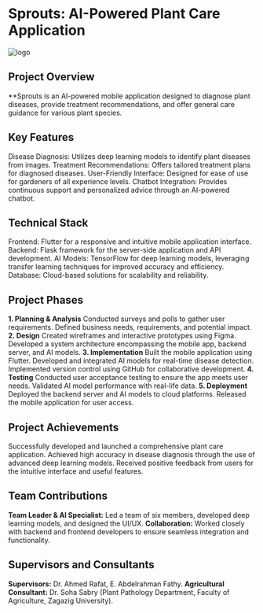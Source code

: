 # Sprouts: AI-Powered Plant Care Application
![logo](https://github.com/user-attachments/assets/5dca1f34-154f-4a52-9ae7-c9381957dc20)

## Project Overview
**Sprouts is an AI-powered mobile application designed to diagnose plant diseases, provide treatment recommendations, and offer general care guidance for various plant species.

## Key Features
Disease Diagnosis: Utilizes deep learning models to identify plant diseases from images.
Treatment Recommendations: Offers tailored treatment plans for diagnosed diseases.
User-Friendly Interface: Designed for ease of use for gardeners of all experience levels.
Chatbot Integration: Provides continuous support and personalized advice through an AI-powered chatbot.

## Technical Stack
Frontend: Flutter for a responsive and intuitive mobile application interface.
Backend: Flask framework for the server-side application and API development.
AI Models: TensorFlow for deep learning models, leveraging transfer learning techniques for improved accuracy and efficiency.
Database: Cloud-based solutions for scalability and reliability.

## Project Phases
**1. Planning & Analysis**
Conducted surveys and polls to gather user requirements.
Defined business needs, requirements, and potential impact.
**2. Design**
Created wireframes and interactive prototypes using Figma.
Developed a system architecture encompassing the mobile app, backend server, and AI models.
**3. Implementation**
Built the mobile application using Flutter.
Developed and integrated AI models for real-time disease detection.
Implemented version control using GitHub for collaborative development.
**4. Testing**
Conducted user acceptance testing to ensure the app meets user needs.
Validated AI model performance with real-life data.
**5. Deployment**
Deployed the backend server and AI models to cloud platforms.
Released the mobile application for user access.

## Project Achievements
Successfully developed and launched a comprehensive plant care application.
Achieved high accuracy in disease diagnosis through the use of advanced deep learning models.
Received positive feedback from users for the intuitive interface and useful features.

## Team Contributions
**Team Leader & AI Specialist:** Led a team of six members, developed deep learning models, and designed the UI/UX.
**Collaboration:** Worked closely with backend and frontend developers to ensure seamless integration and functionality.

## Supervisors and Consultants
**Supervisors:** Dr. Ahmed Rafat, E. Abdelrahman Fathy.
**Agricultural Consultant:** Dr. Soha Sabry (Plant Pathology Department, Faculty of Agriculture, Zagazig University).
